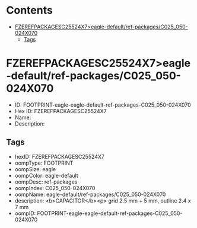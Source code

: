 



Contents
========

* [FZEREFPACKAGESC25524X7>eagle-default/ref-packages/C025_050-024X070](#fzerefpackagesc25524x7eagle-defaultref-packagesc025_050-024x070)
	* [Tags](#tags)

# FZEREFPACKAGESC25524X7>eagle-default/ref-packages/C025_050-024X070

- ID: FOOTPRINT-eagle-eagle-default-ref-packages-C025_050-024X070
- Hex ID: FZEREFPACKAGESC25524X7
- Name: 
- Description: 

## Tags

- hexID: FZEREFPACKAGESC25524X7
- oompType: FOOTPRINT
- oompSize: eagle
- oompColor: eagle-default
- oompDesc: ref-packages
- oompIndex: C025_050-024X070
- oompName: eagle-default/ref-packages/C025_050-024X070
- description: &lt;b&gt;CAPACITOR&lt;/b&gt;&lt;p&gt;&#xD;
grid 2.5 mm + 5 mm, outline 2.4 x 7 mm
- oompID: FOOTPRINT-eagle-eagle-default-ref-packages-C025_050-024X070
